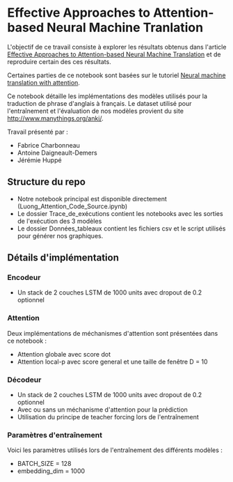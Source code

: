 # Effective Approaches to Attention-based Neural Machine Tranlation

L'objectif de ce travail consiste à explorer les résultats obtenus dans l'article [Effective Approaches to Attention-based Neural Machine Translation](https://arxiv.org/abs/1508.04025) et de reproduire certain des ces résultats. 

Certaines parties de ce notebook sont basées sur le tutoriel [Neural machine translation with attention](https://www.tensorflow.org/tutorials/text/nmt_with_attention).


Ce notebook détaille les implémentations des modèles utilisés pour la traduction de phrase d'anglais à français. Le dataset utilisé pour l'entraînement et l'évaluation de nos modèles provient du site http://www.manythings.org/anki/.


Travail présenté par : 

- Fabrice Charbonneau
- Antoine Daigneault-Demers
- Jérémie Huppé

## Structure du repo
- Notre notebook principal est disponible directement (Luong_Attention_Code_Source.ipynb)
- Le dossier Trace_de_exécutions contient les notebooks avec les sorties de l'exécution des 3 modèles
- Le dossier Données_tableaux contient les fichiers csv et le script utilisés pour générer nos graphiques. 

## Détails d'implémentation

### Encodeur 
- Un stack de 2 couches LSTM de 1000 units avec dropout de 0.2 optionnel

### Attention 

Deux implémentations de méchanismes d'attention sont présentées dans ce notebook :

- Attention globale avec score dot
- Attention local-p avec score general et une taille de fenêtre D = 10

### Décodeur 
- Un stack de 2 couches LSTM de 1000 units avec dropout de 0.2 optionnel
- Avec ou sans un méchanisme d'attention pour la prédiction
- Utilisation du principe de teacher forcing lors de l'entraînement

### Paramètres d'entraînement

Voici les paramètres utilisés lors de l'entraînement des différents modèles :

- BATCH_SIZE = 128
- embedding_dim = 1000
